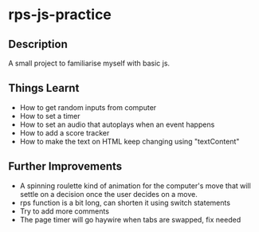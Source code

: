 # rps-js-practice

## Description

A small project to familiarise myself with basic js. 

## Things Learnt

- How to get random inputs from computer
- How to set a timer
- How to set an audio that autoplays when an event happens
- How to add a score tracker
- How to make the text on HTML keep changing using "textContent"

## Further Improvements
- A spinning roulette kind of animation for the computer's move that will settle on a decision once the user decides on a move.
- rps function is a bit long, can shorten it using switch statements
- Try to add more comments
- The page timer will go haywire when tabs are swapped, fix needed
